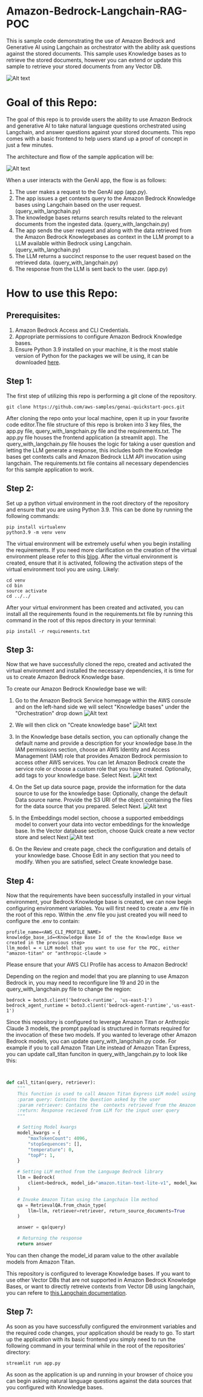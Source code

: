 # Amazon-Bedrock-Langchain-RAG-POC

This is sample code demonstrating the use of Amazon Bedrock and Generative AI using Langchain as orchestrator with the ability ask questions against the stored documents. This sample uses Knowledge bases as to retrieve the stored documents, however you can extend or update this sample to retrieve your stored documents from any Vector DB.

![Alt text](images/demo_image.png)
# **Goal of this Repo:**

The goal of this repo is to provide users the ability to use Amazon Bedrock and generative AI to take natural language questions orchestrated using Langchain, and answer questions against your stored documents.
This repo comes with a basic frontend to help users stand up a proof of concept in just a few minutes.

The architecture and flow of the sample application will be:

![Alt text](images/architecture_diagram.png "POC Architecture")

When a user interacts with the GenAI app, the flow is as follows:

1. The user makes a request to the GenAI app (app.py).
2. The app issues a get contexts query to the Amazon Bedrock Knowledge bases using Langchain based on the user request. (query_with_langchain.py)
3. The knowledge bases returns search results related to the relevant documents from the ingested data. (query_with_langchain.py)
4. The app sends the user request and along with the data retrieved from the Amazon Bedrock Knowlegebases as context in the LLM prompt to a LLM available within Bedrock using Langchain. (query_with_langchain.py)
5. The LLM returns a succinct response to the user request based on the retrieved data. (query_with_langchain.py)
6. The response from the LLM is sent back to the user. (app.py)

# How to use this Repo:

## Prerequisites:

1. Amazon Bedrock Access and CLI Credentials.
2. Appropriate permissions to configure Amazon Bedrock Knowledge bases.
3. Ensure Python 3.9 installed on your machine, it is the most stable version of Python for the packages we will be using, it can be downloaded [here](https://www.python.org/downloads/release/python-3911/).

## Step 1:

The first step of utilizing this repo is performing a git clone of the repository.

```
git clone https://github.com/aws-samples/genai-quickstart-pocs.git
```

After cloning the repo onto your local machine, open it up in your favorite code editor.The file structure of this repo is broken into 3 key files,
the app.py file,  query_with_langchain.py file and the requirements.txt.
The app.py file houses the frontend application (a streamlit app).
The query_with_langchain.py file houses the logic for taking a user question and letting the LLM generate a response, this includes both the Knowledge bases get contexts calls and Amazon Bedrock LLM API invocation using langchain.
The requirements.txt file contains all necessary dependencies for this sample application to work.

## Step 2:

Set up a python virtual environment in the root directory of the repository and ensure that you are using Python 3.9. This can be done by running the following commands:

```
pip install virtualenv
python3.9 -m venv venv
```

The virtual environment will be extremely useful when you begin installing the requirements. If you need more clarification on the creation of the virtual environment please refer to this [blog](https://www.freecodecamp.org/news/how-to-setup-virtual-environments-in-python/).
After the virtual environment is created, ensure that it is activated, following the activation steps of the virtual environment tool you are using. Likely:

```
cd venv
cd bin
source activate
cd ../../
```

After your virtual environment has been created and activated, you can install all the requirements found in the requirements.txt file by running this command in the root of this repos directory in your terminal:

```
pip install -r requirements.txt
```

## Step 3:

Now that we have successfully cloned the repo, created and activated the virtual environment and installed the necessary dependencies, it is time for us to create Amazon Bedrock Knowledge base.

To create our Amazon Bedrock Knowledge base we will:

1. Go to the Amazon Bedrock Service homepage within the AWS console and on the left-hand side we will select "Knowledge bases" under the "Orchestration" drop down ![Alt text](images/amazon_bedrock_homepage.png "Amazon Bedrock Homepage")

2. We will then click on "Create knowledge base" ![Alt text](images/knowledgeBase_homepage.png "Amazon Bedrock Create Knowledge base")

3. In the Knowledge base details section, you can optionally change the default name and provide a description for your knowledge base.In the IAM permissions section, choose an AWS Identity and Access Management (IAM) role that provides Amazon Bedrock permission to access other AWS services. You can let Amazon Bedrock create the service role or choose a custom role that you have created. Optionally, add tags to your knowledge base. Select Next. ![Alt text](images/kb_first_page.png "Knowledge base details")

4. On the Set up data source page, provide the information for the data source to use for the knowledge base: Optionally, change the default Data source name. Provide the S3 URI of the object containing the files for the data source that you prepared. Select Next. ![Alt text](images/kb_datasource_page.png "Set up Data Source")

5. In the Embeddings model section, choose a supported embeddings model to convert your data into vector embeddings for the knowledge base. In the Vector database section, choose Quick create a new vector store and select Next ![Alt text](images/kb_vectordb_page.png "Select Embeddings Model")

6. On the Review and create page, check the configuration and details of your knowledge base. Choose Edit in any section that you need to modify. When you are satisfied, select Create knowledge base.


## Step 4:

Now that the requirements have been successfully installed in your virtual environment, your Bedrock Knowledge base is created, we can now begin configuring environment variables.
You will first need to create a .env file in the root of this repo. Within the .env file you just created you will need to configure the .env to contain:

```
profile_name=<AWS_CLI_PROFILE_NAME>
knowledge_base_id=<Knowledge Base Id of the the Knowledge Base we created in the previous step>
llm_model = < LLM model that you want to use for the POC, either "amazon-titan" or "anthropic-claude >
```

Please ensure that your AWS CLI Profile has access to Amazon Bedrock!

Depending on the region and model that you are planning to use Amazon Bedrock in, you may need to reconfigure line 19 and 20 in the query_with_langchain.py file to change the region:

```
bedrock = boto3.client('bedrock-runtime', 'us-east-1')
bedrock_agent_runtime = boto3.client('bedrock-agent-runtime','us-east-1')
```
Since this repository is configured to leverage Amazon Titan or Anthropic Claude 3 models, the prompt payload is structured in formats required for the invocation of these two models. 
If you wanted to leverage other Amazon Bedrock models, you can update query_with_langchain.py code. 
For example if you to call Amazon Titan Lite instead of Amazon Titan Express, you can update call_titan funciton in query_with_langchain.py to look like this:

```python

        
def call_titan(query, retriever):
    """
    This function is used to call Amazon Titan Express LLM model using Langchain.
    :param query: Contains the Question asked by the user
    :param retriever: Contains the  contexts retrieved from the Amazon Bedrock Knowledge base
    :return: Response recieved from LLM for the input user query
    """

    # Setting Model kwargs
    model_kwargs = {
        "maxTokenCount": 4096,
        "stopSequences": [],
        "temperature": 0,
        "topP": 1,
    }

    # Setting LLM method from the Language Bedrock library
    llm = Bedrock(
        client=bedrock, model_id="amazon.titan-text-lite-v1", model_kwargs={} #updating the model_id param to to Amazon Titan Lite
    )

    # Invoke Amazon Titan using the Langchain llm method
    qa = RetrievalQA.from_chain_type(
        llm=llm, retriever=retriever, return_source_documents=True
    )

    answer = qa(query)

    # Returning the response
    return answer        
```

You can then change the model_id param value to the other available models from Amazon Titan.

This repository is configured to leverage Knowledge bases. 
If you want to use other Vector DBs that are not supported in Amazon Bedrock Knowledge Bases, or want to directly retreive contexts from Vector DB using langchain, you can refere to [this Langchain documentation](https://python.langchain.com/docs/modules/data_connection/retrievers/vectorstore/).


## Step 7:

As soon as you have successfully configured the environment variables and the required code changes, your application should be ready to go.
To start up the application with its basic frontend you simply need to run the following command in your terminal while in the root of the repositories' directory:

```
streamlit run app.py
```

As soon as the application is up and running in your browser of choice you can begin asking natural language questions against the data sources that you configured with Knowledge bases.
